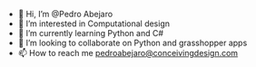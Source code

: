 - 👋 Hi, I’m @Pedro Abejaro
- 👀 I’m interested in Computational design
- 🌱 I’m currently learning Python and C#
- 💞️ I’m looking to collaborate on Python and grasshopper apps
- 📫 How to reach me pedroabejaro@conceivingdesign.com

<!---
conceivingdesign/conceivingdesign is a ✨ special ✨ repository because its `README.md` (this file) appears on your GitHub profile.
You can click the Preview link to take a look at your changes.
--->
